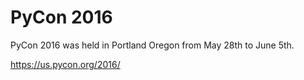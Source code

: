 # PyCon 2016

PyCon 2016 was held in Portland Oregon from May 28th to June 5th.

https://us.pycon.org/2016/
